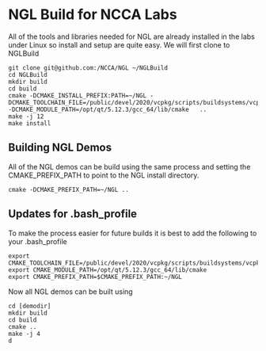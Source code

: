 # NGL Build for NCCA Labs

All of the tools and libraries needed for NGL are already installed in the labs under Linux so install and setup are quite easy. We will first clone to NGLBuild

```
git clone git@github.com:/NCCA/NGL ~/NGLBuild
cd NGLBuild
mkdir build
cd build
cmake -DCMAKE_INSTALL_PREFIX:PATH=~/NGL -DCMAKE_TOOLCHAIN_FILE=/public/devel/2020/vcpkg/scripts/buildsystems/vcpkg.cmake -DCMAKE_MODULE_PATH=/opt/qt/5.12.3/gcc_64/lib/cmake   ..
make -j 12
make install
```

## Building NGL Demos

All of the NGL demos can be build using the same process and setting the CMAKE_PREFIX_PATH to point to the NGL install directory.

```
cmake -DCMAKE_PREFIX_PATH=~/NGL ..
```

## Updates for .bash_profile

To make the process easier for future builds it is best to add the following to your .bash_profile

```
export CMAKE_TOOLCHAIN_FILE=/public/devel/2020/vcpkg/scripts/buildsystems/vcpkg.cmake
export CMAKE_MODULE_PATH=/opt/qt/5.12.3/gcc_64/lib/cmake
export CMAKE_PREFIX_PATH=$CMAKE_PREFIX_PATH:~/NGL
```

Now all NGL demos can be built using

```
cd [demodir]
mkdir build
cd build
cmake ..
make -j 4
d

```
